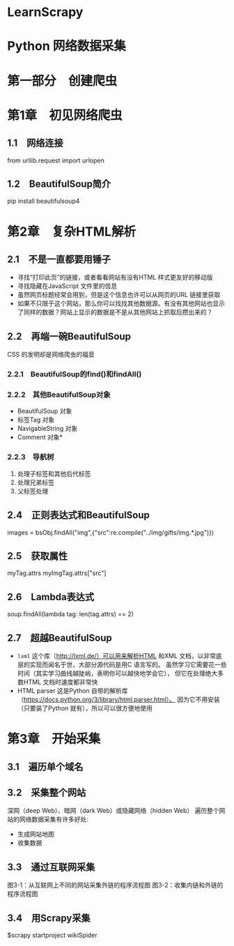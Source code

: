 # LearnScrapy

# Python 网络数据采集

# 第一部分　创建爬虫

# 第1章　初见网络爬虫
## 1.1　网络连接
from urllib.request import urlopen
## 1.2　BeautifulSoup简介
pip install beautifulsoup4

# 第2章　复杂HTML解析
## 2.1　不是一直都要用锤子
* 寻找“打印此页”的链接，或者看看网站有没有HTML 样式更友好的移动版
* 寻找隐藏在JavaScript 文件里的信息
* 虽然网页标题经常会用到，但是这个信息也许可以从网页的URL 链接里获取
* 如果不只限于这个网站，那么你可以找找其他数据源。有没有其他网站也显示了同样的数据？网站上显示的数据是不是从其他网站上抓取后攒出来的？
## 2.2　再端一碗BeautifulSoup
CSS 的发明却是网络爬虫的福音
### 2.2.1　BeautifulSoup的find()和findAll()
### 2.2.2　其他BeautifulSoup对象
* BeautifulSoup 对象
* 标签Tag 对象
* NavigableString 对象
* Comment 对象* 
### 2.2.3　导航树
1. 处理子标签和其他后代标签
2. 处理兄弟标签
3. 父标签处理
## 2.4　正则表达式和BeautifulSoup
images = bsObj.findAll("img",{"src":re.compile("\.\.\/img\/gifts/img.*\.jpg")})
## 2.5　获取属性
myTag.attrs
myImgTag.attrs["src"]
## 2.6　Lambda表达式
soup.findAll(lambda tag: len(tag.attrs) == 2)
## 2.7　超越BeautifulSoup
* `lxml`
这个库（http://lxml.de/）可以用来解析HTML 和XML 文档，以非常底层的实现而闻名于世，大部分源代码是用C 语言写的。
虽然学习它需要花一些时间（其实学习曲线越陡峭，表明你可以越快地学会它），
但它在处理绝大多数HTML 文档时速度都非常快
* HTML parser
这是Python 自带的解析库（https://docs.python.org/3/library/html.parser.html）。
因为它不用安装（只要装了Python 就有），所以可以很方便地使用

# 第3章　开始采集
## 3.1　遍历单个域名
## 3.2　采集整个网站
深网（deep Web）、暗网（dark Web）或隐藏网络（hidden Web）
遍历整个网站的网络数据采集有许多好处:
* 生成网站地图
* 收集数据
## 3.3　通过互联网采集
图3-1：从互联网上不同的网站采集外链的程序流程图
图3-2：收集内链和外链的程序流程图
## 3.4　用Scrapy采集
$scrapy startproject wikiSpider



